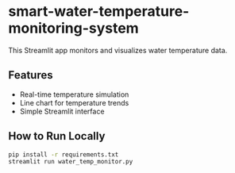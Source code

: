 # smart-water-temperature-monitoring-system

This Streamlit app monitors and visualizes water temperature data.

## Features
- Real-time temperature simulation
- Line chart for temperature trends
- Simple Streamlit interface

## How to Run Locally

```bash
pip install -r requirements.txt
streamlit run water_temp_monitor.py
